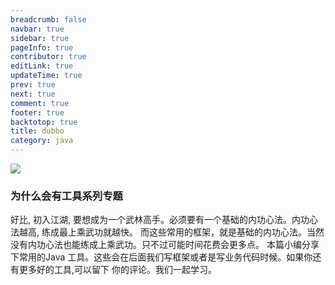 ```yaml
---
breadcrumb: false
navbar: true
sidebar: true
pageInfo: true
contributor: true
editLink: true
updateTime: true
prev: true
next: true
comment: true
footer: true
backtotop: true
title: dubbo
category: java
---
```


[//]: # (![]&#40;https://img.springlearn.cn/blog/feeb62eed13605677e9907d1216e4f79.png&#41;)

![](https://gimg2.baidu.com/image_search/src=http%3A%2F%2Fdingyue.nosdn.127.net%2FE6THXq%3DiQcEIsorT3I0CkBOmDirJ3h7O7kCs%3DrKoxB0Wc1541040371523.jpg&refer=http%3A%2F%2Fdingyue.nosdn.127.net&app=2002&size=f9999,10000&q=a80&n=0&g=0n&fmt=auto?sec=1663654489&t=afedceaba71c16648aa56834849aa4d6)

### 为什么会有工具系列专题

好比, 初入江湖, 要想成为一个武林高手。必须要有一个基础的内功心法。内功心法越高, 练成最上乘武功就越快。
而这些常用的框架，就是基础的内功心法。当然没有内功心法也能练成上乘武功。只不过可能时间花费会更多点。
本篇小编分享下常用的Java 工具。这些会在后面我们写框架或者是写业务代码时候。如果你还有更多好的工具,可以留下
你的评论。我们一起学习。
